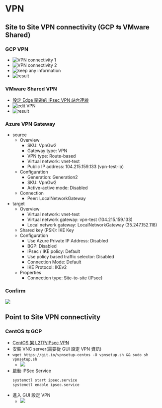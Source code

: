 # VPN
## Site to Site VPN connectivity (GCP ⇆ VMware Shared)
### GCP VPN
- ![VPN connectivity 1](../../img/cloud/gcp/vpn-setting-1.png)
- ![VPN connectivity 2](../../img/cloud/gcp/vpn-setting-2.png)
- ![keep any information](../../img/cloud/gcp/vpn-setting-3.png)
- ![result](../../img/cloud/gcp/vpn-result.png)

### VMware Shared VPN
- [設定 Edge 閘道的 IPsec VPN 站台連線
](https://docs.vmware.com/tw/VMware-Cloud-Director/9.7/com.vmware.vcloud.tenantportal.doc/GUID-EDFE41C7-C93C-41E7-8437-85163C5278B1.html)
- ![edit VPN](../../img/cloud/ibm/shared-vpn-setting.png)
- ![result](../../img/cloud/ibm/shared-vpn-result.png)

### Azure VPN Gateway
- source
    - Overview
        - SKU: VpnGw2
        - Gateway type: VPN
        - VPN type: Route-based
        - Virtual network: vnet-test
        - Public IP address: 104.215.159.133 (vpn-test-ip)
    - Configuration
        - Generation: Generation2
        - SKU: VpnGw2
        - Active-active mode: Disabled
    - Connection
        - Peer: LocalNetworkGateway
- target
    - Overview
        - Virtual network: vnet-test
        - Virtual network gateway: vpn-test (104.215.159.133)
        - Local network gateway: LocalNetworkGateway (35.247.152.118)
    - Shared key (PSK): IKE Key
    - Configuration
        - Use Azure Private IP Address: Disabled
        - BGP: Disabled
        - IPsec / IKE policy: Default
        - Use policy based traffic selector: Disabled
        - Connection Mode: Default
        - IKE Protocol: IKEv2
    - Properties
        - Connection type: Site-to-site (IPsec)

### Confirm
![](../../img/cloud/gcp/vpn-connect-confirm.png?raw=true)

## Point to Site VPN connectivity
### CentOS ⇆ GCP
- [CentOS 架 L2TP/IPsec VPN](http://qbsuranalang.blogspot.com/2016/12/centos-l2tpipsec-vpn.html)
- 安裝 VNC server(需要從 GUI 設定 VPN 資訊)
- `wget https://git.io/vpnsetup-centos -O vpnsetup.sh && sudo sh vpnsetup.sh`
    - ![](../../img/cloud/gcp/vpn-info.png)
- 啟動 IPSec Service
    ```bash
    systemctl start ipsec.service
    systemctl enable ipsec.service
    ```
- 進入 GUI 設定 VPN
    - ![](../../img/cloud/gcp/vpn-linux-gui-setting.png)